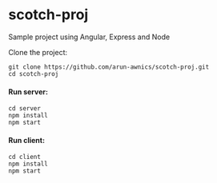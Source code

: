 # scotch-proj
Sample project using Angular, Express and Node

Clone the project: 
```
git clone https://github.com/arun-awnics/scotch-proj.git
cd scotch-proj
```

#### Run server:
```
cd server
npm install
npm start
```

#### Run client:
```
cd client
npm install
npm start
```